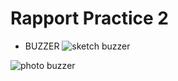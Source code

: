 # Rapport Practice 2

- BUZZER
![sketch buzzer](https://github.com/institut-galilee/2020-potential-eureka/blob/master/lab/2/report/2/buzzer.png)

![photo buzzer](https://github.com/institut-galilee/2020-potential-eureka/blob/master/lab/2/report/2/PhotoBuzzer.jpg)

